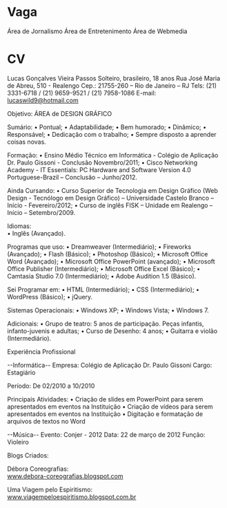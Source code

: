 Vaga
====

Área de Jornalismo
Área de Entretenimento
Área de Webmedia


CV
==

Lucas Gonçalves Vieira Passos
Solteiro, brasileiro, 18 anos
Rua José Maria de Abreu, 510 - Realengo
Cep.: 21755-260 – Rio de Janeiro – RJ
Tels: (21) 3331-6718 / (21) 9659-9521 / (21) 7958-1086
E-mail: lucaswild9@hotmail.com 


Objetivo: ÁREA de DESIGN GRÁFICO

Sumário:
• Pontual;
• Adaptabilidade;
• Bem humorado;
• Dinâmico;
• Responsável;
• Dedicação com o trabalho;
• Sempre disposto a aprender coisas novas.


Formação: 
• Ensino Médio Técnico em Informática - Colégio de Aplicação Dr. Paulo Gissoni - Conclusão Novembro/2011;
• Cisco Networking Academy - IT Essentials: PC Hardware and Software Version 4.0 Portuguese-Brazil – Conclusão – Junho/2012.


Ainda Cursando:
• Curso Superior de Tecnologia em Design Gráfico (Web Design - Tecnólogo em Design Gráfico) – Universidade Castelo Branco – Início - Fevereiro/2012;
• Curso de inglês FISK – Unidade em Realengo – Início – Setembro/2009.


Idiomas:	
• Inglês (Avançado).


Programas que uso:
• Dreamweaver (Intermediário);
• Fireworks (Avançado);
• Flash (Básico);
• Photoshop (Básico);
• Microsoft Office Word (Avançado);
• Microsoft Office PowerPoint (avançado);
• Microsoft Office Publisher (Intermediário);
• Microsoft Office Excel (Básico);
• Camtasia Studio 7.0 (Intermediário);
• Adobe Audition 1.5 (Básico).


Sei Programar em:
• HTML (Intermediário); 
• CSS (Intermediário);
• WordPress (Básico);
• jQuery.


Sistemas Operacionais:
• Windows XP;
• Windows Vista;
• Windows 7.


Adicionais:
• Grupo de teatro: 5 anos de participação. Peças infantis, infanto-juvenis e adultas;
• Curso de Desenho: 4 anos;
• Guitarra e violão (Intermediário).


Experiência Profissional

--Informática--
Empresa: Colégio de Aplicação Dr. Paulo Gissoni
Cargo: Estagiário

Período:
De 02/2010 a 10/2010

Principais Atividades:
• Criação de slides em PowerPoint para serem apresentados em eventos na Instituição
• Criação de vídeos para serem apresentados em eventos na Instituição
• Digitação e formatação de arquivos de textos no Word


--Música--
Evento:	Conjer - 2012
Data: 22 de março de 2012
Função: Violeiro


Blogs Criados:

Débora Coreografias:	
www.debora-coreografias.blogspot.com

Uma Viagem pelo Espiritismo:	
www.viagempeloespiritismo.blogspot.com.br

